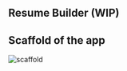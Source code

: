 ## Resume Builder (WIP)

## Scaffold of the app
![scaffold](https://github.com/anasouardini/resumeBuilder/assets/114059811/6e3a272d-2643-47da-8960-3abe503e2f51)
